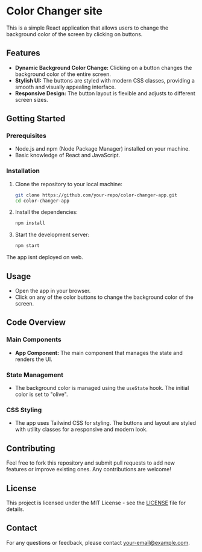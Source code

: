 # Color Changer site

This is a simple React application that allows users to change the background color of the screen by clicking on buttons.

## Features

- **Dynamic Background Color Change:** Clicking on a button changes the background color of the entire screen.
- **Stylish UI:** The buttons are styled with modern CSS classes, providing a smooth and visually appealing interface.
- **Responsive Design:** The button layout is flexible and adjusts to different screen sizes.

## Getting Started

### Prerequisites

- Node.js and npm (Node Package Manager) installed on your machine.
- Basic knowledge of React and JavaScript.

### Installation

1. Clone the repository to your local machine:
   ```bash
   git clone https://github.com/your-repo/color-changer-app.git
   cd color-changer-app
   ```

2. Install the dependencies:
   ```bash
   npm install
   ```

3. Start the development server:
   ```bash
   npm start
   ```

The app isnt deployed on web.

## Usage

- Open the app in your browser.
- Click on any of the color buttons to change the background color of the screen.

## Code Overview

### Main Components

- **App Component:** The main component that manages the state and renders the UI.

### State Management

- The background color is managed using the `useState` hook. The initial color is set to "olive".

### CSS Styling

- The app uses Tailwind CSS for styling. The buttons and layout are styled with utility classes for a responsive and modern look.

## Contributing

Feel free to fork this repository and submit pull requests to add new features or improve existing ones. Any contributions are welcome!

## License

This project is licensed under the MIT License - see the [LICENSE](LICENSE) file for details.

## Contact

For any questions or feedback, please contact [your-email@example.com](mailto:your-email@example.com).
